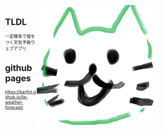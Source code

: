<img src="icon.png" align="right" />

# TLDL
一定確率で噓をつく天気予報ウェブアプリ

# github pages
https://karifol.github.io/lie-weather-forecast/
